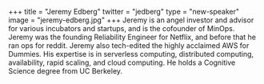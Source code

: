 +++
title = "Jeremy Edberg"
twitter = "jedberg"
type = "new-speaker"
image = "jeremy-edberg.jpg"
+++
Jeremy is an angel investor and advisor for various incubators and startups, and is the cofounder of MinOps. Jeremy was the founding Reliability Engineer for Netflix, and before that he ran ops for reddit. Jeremy also tech-edited the highly acclaimed AWS for Dummies. His expertise is in serverless computing, distributed computing, availability, rapid scaling, and cloud computing. He holds a Cognitive Science degree from UC Berkeley.